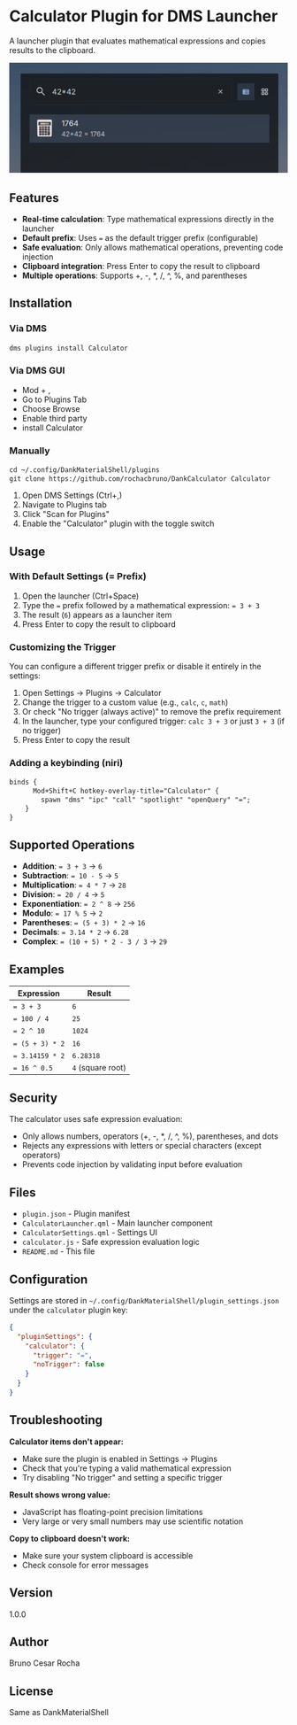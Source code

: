 # Calculator Plugin for DMS Launcher

A launcher plugin that evaluates mathematical expressions and copies results to the clipboard.

![Calculator Plugin Screenshot](screenshot.png)

## Features

- **Real-time calculation**: Type mathematical expressions directly in the launcher
- **Default prefix**: Uses `=` as the default trigger prefix (configurable)
- **Safe evaluation**: Only allows mathematical operations, preventing code injection
- **Clipboard integration**: Press Enter to copy the result to clipboard
- **Multiple operations**: Supports +, -, *, /, ^, %, and parentheses

## Installation

### Via DMS

```bash
dms plugins install Calculator
```

### Via DMS GUI
- Mod + ,
- Go to Plugins Tab
- Choose Browse
- Enable third party
- install Calculator

### Manually

```
cd ~/.config/DankMaterialShell/plugins
git clone https://github.com/rochacbruno/DankCalculator Calculator
```

1. Open DMS Settings (Ctrl+,)
2. Navigate to Plugins tab
3. Click "Scan for Plugins"
4. Enable the "Calculator" plugin with the toggle switch

## Usage

### With Default Settings (= Prefix)

1. Open the launcher (Ctrl+Space)
2. Type the `=` prefix followed by a mathematical expression: `= 3 + 3`
3. The result (`6`) appears as a launcher item
4. Press Enter to copy the result to clipboard

### Customizing the Trigger

You can configure a different trigger prefix or disable it entirely in the settings:

1. Open Settings → Plugins → Calculator
2. Change the trigger to a custom value (e.g., `calc`, `c`, `math`)
3. Or check "No trigger (always active)" to remove the prefix requirement
4. In the launcher, type your configured trigger: `calc 3 + 3` or just `3 + 3` (if no trigger)
5. Press Enter to copy the result

### Adding a keybinding (niri)

```kdl
binds {
      Mod+Shift+C hotkey-overlay-title="Calculator" {
        spawn "dms" "ipc" "call" "spotlight" "openQuery" "=";
    }
}
```

## Supported Operations

- **Addition**: `= 3 + 3` → `6`
- **Subtraction**: `= 10 - 5` → `5`
- **Multiplication**: `= 4 * 7` → `28`
- **Division**: `= 20 / 4` → `5`
- **Exponentiation**: `= 2 ^ 8` → `256`
- **Modulo**: `= 17 % 5` → `2`
- **Parentheses**: `= (5 + 3) * 2` → `16`
- **Decimals**: `= 3.14 * 2` → `6.28`
- **Complex**: `= (10 + 5) * 2 - 3 / 3` → `29`

## Examples

| Expression | Result |
|------------|--------|
| `= 3 + 3` | `6` |
| `= 100 / 4` | `25` |
| `= 2 ^ 10` | `1024` |
| `= (5 + 3) * 2` | `16` |
| `= 3.14159 * 2` | `6.28318` |
| `= 16 ^ 0.5` | `4` (square root) |

## Security

The calculator uses safe expression evaluation:
- Only allows numbers, operators (+, -, *, /, ^, %), parentheses, and dots
- Rejects any expressions with letters or special characters (except operators)
- Prevents code injection by validating input before evaluation

## Files

- `plugin.json` - Plugin manifest
- `CalculatorLauncher.qml` - Main launcher component
- `CalculatorSettings.qml` - Settings UI
- `calculator.js` - Safe expression evaluation logic
- `README.md` - This file

## Configuration

Settings are stored in `~/.config/DankMaterialShell/plugin_settings.json` under the `calculator` plugin key:

```json
{
  "pluginSettings": {
    "calculator": {
      "trigger": "=",
      "noTrigger": false
    }
  }
}
```

## Troubleshooting

**Calculator items don't appear:**
- Make sure the plugin is enabled in Settings → Plugins
- Check that you're typing a valid mathematical expression
- Try disabling "No trigger" and setting a specific trigger

**Result shows wrong value:**
- JavaScript has floating-point precision limitations
- Very large or very small numbers may use scientific notation

**Copy to clipboard doesn't work:**
- Make sure your system clipboard is accessible
- Check console for error messages

## Version

1.0.0

## Author

Bruno Cesar Rocha 

## License

Same as DankMaterialShell
